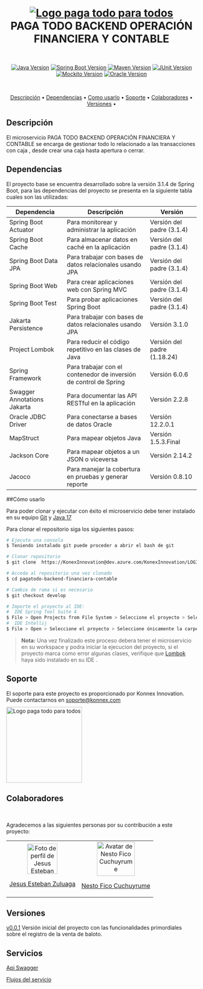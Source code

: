 <h1 align="center">
  <br>
    <a href="http://testlogiiventrasfrontend.s3-website-us-east-1.amazonaws.com/assets/img/svg/logo-paga-todo.svg" target="_blank">
        <img src="https://dev.azure.com/KonexInnovation/ad87ca27-ff98-4e60-8824-a732701c031c/_apis/git/repositories/a875b1c2-5fbf-4745-9cc2-6006d8a6624e/items?path=/recursos/imagenes/logos/logo-paga-todo.png&versionDescriptor%5BversionOptions%5D=0&versionDescriptor%5BversionType%5D=0&versionDescriptor%5Bversion%5D=main&resolveLfs=true&%24format=octetStream&api-version=5.0" 
            alt="Logo paga todo para todos" >
    </a>
  <br>
   PAGA TODO BACKEND OPERACIÓN FINANCIERA Y CONTABLE
  <br>
</h1>
<br>
<p align="center">
        <a href="https://www.oracle.com/java/technologies/javase-jdk17-downloads.html" target="_new"> <i class="fab fa-java"></i>  <img src="https://img.shields.io/badge/Java-17-blue" alt="Java Version"></a>
        <a href="https://spring.io/projects/spring-boot" target="_new"><img src="https://img.shields.io/badge/Spring%20Boot-3.1.4-green" alt="Spring Boot Version"></a>
        <a href="https://maven.apache.org/download.cgi" target="_new"><img src="https://img.shields.io/badge/Maven-4.0.0-red" alt="Maven Version"></a>
        <a href="https://junit.org/junit5/docs/current/user-guide/" target="_new"><img src="https://img.shields.io/badge/JUnit-5.9.2-yellow" alt="JUnit Version"></a>
        <a href="https://site.mockito.org/" target="_new"><img src="https://img.shields.io/badge/Mockito-5.2.0-orange" alt="Mockito Version"></a>
        <a href="https://www.oracle.com/database/technologies/oracle19c-downloads.html" target="_new"><img src="https://img.shields.io/badge/Oracle-19c-purple" alt="Oracle Version"></a>
</p>
<br>
<p align="center">
  <a href="#descripcion">Descripción</a> •
  <a href="#dependencias">Dependencias</a> •
  <a href="#como-usarlo">Como usarlo</a> •
  <a href="#soporte">Soporte</a> •
  <a href="#colaboradores">Colaboradores</a> •
  <a href="#versiones">Versiones</a> •
</p>

## Descripción
El microservicio PAGA TODO BACKEND OPERACIÓN FINANCIERA Y CONTABLE se encarga de gestionar todo lo relacionado a las transacciones con caja , desde crear una caja hasta apertura o cerrar.

## Dependencias
El proyecto base se encuentra desarrollado sobre la versión 3.1.4 de Spring Boot, para las dependencias del proyecto se presenta en la siguiente tabla cuales son las utilizadas:

| Dependencia | Descripción | Versión |
| ------ | ------ |-------|
| Spring Boot Actuator | Para monitorear y administrar la aplicación | Versión del padre (3.1.4) |
| Spring Boot Cache | Para almacenar datos en caché en la aplicación | Versión del padre (3.1.4) |
| Spring Boot Data JPA | Para trabajar con bases de datos relacionales usando JPA | Versión del padre (3.1.4) |
| Spring Boot Web | Para crear aplicaciones web con Spring MVC | Versión del padre (3.1.4) |
| Spring Boot Test |  Para probar aplicaciones Spring Boot | Versión del padre (3.1.4) |
| Jakarta Persistence | Para trabajar con bases de datos relacionales usando JPA | Versión 3.1.0 |
| Project Lombok  | Para reducir el código repetitivo en las clases de Java | Versión del padre (1.18.24)|
| Spring Framework | Para trabajar con el contenedor de inversión de control de Spring | Versión 6.0.6 |
| Swagger Annotations Jakarta | Para documentar las API RESTful en la aplicación | Versión 2.2.8 |
| Oracle JDBC Driver | Para conectarse a bases de datos Oracle | Versión 12.2.0.1 |
| MapStruct | Para mapear objetos Java | Versión 1.5.3.Final |
| Jackson Core | Para mapear objetos a un JSON o viceversa  | Versión 2.14.2 |
| Jacoco | Para manejar la cobertura en  pruebas y generar reporte  | Versión 0.8.10 |

##Cómo usarlo

Para poder clonar y ejecutar con éxito el microservicio debe tener instalado en su equipo [Git](https://git-scm.com) y [Java  17](https://www.oracle.com/java/technologies/javase/jdk17-archive-downloads.html) 

Para clonar el repositorio siga los siguientes pasos:

```bash
# Ejecute una consola
$ Teniendo instalado git puede proceder a abrir el bash de git

# Clonar repositorio
$ git clone  https://KonexInnovation@dev.azure.com/KonexInnovation/LOGII/_git/pagatodo-backend-financiera-contable

# Acceda al repositorio una vez clonado
$ cd pagatodo-backend-financiera-contable

# Cambie de rama si es necesario
$ git checkout develop

# Importe el proyecto al IDE: 
#  IDE Spring Tool Suite 4 
$ File > Open Projects from File System > Seleccione el proyecto > Seleccione únicamente la carpeta que contiene el proyecto maven > Finish
#  IDE Intellij
$ File > Open > Seleccione el proyecto > Seleccione únicamente la carpeta que contiene el proyecto maven > OK

```

> **Nota:**
> Una vez finalizado este proceso debera tener el microservicio en su workspace y podra iniciar la ejecucion del proyecto, si el proyecto marca como error algunas clases, verifique que  [Lombok](https://projectlombok.org/download) haya sido instalado en su IDE .

## Soporte

El soporte para este proyecto es proporcionado por Konnex Innovation. Puede contactarnos en soporte@konnex.com
<br>
<a href="https://konexinnovation.com/" target="_blank">
  <img src="https://dev.azure.com/KonexInnovation/ad87ca27-ff98-4e60-8824-a732701c031c/_apis/git/repositories/a875b1c2-5fbf-4745-9cc2-6006d8a6624e/items?path=/recursos/imagenes/logos/logo-konex-innovation.png&versionDescriptor%5BversionOptions%5D=0&versionDescriptor%5BversionType%5D=0&versionDescriptor%5Bversion%5D=main&resolveLfs=true&%24format=octetStream&api-version=5.0" 
    alt="Logo paga todo para todos" width="200px" style="margin-top:10px;">
</a>

## Colaboradores

<br>
  <p>Agradecemos a las siguientes personas por su contribución a este proyecto:</p>
  <div >
  <table >
  <tr >
    <td style="text-align: center;">
      <a target="_blank" href="esteban.zuluaga@konexinnovation.com.co"><img src="https://dev.azure.com/KonexInnovation/_api/_common/identityImage?id=48ab77fc-f90d-6540-a48b-682635161cda&size=2&t=0&1682540979374" width="80px;" alt="Foto de perfil de Jesus Esteban Zuluaga"/><br/><p><span>Jesus Esteban Zuluaga</span></p></a>
    </td>
    <td style="text-align: center;">
       <a target="_blank" href="nestor.cuchuyrume@konexinnovation.com.co"><img src="https://dev.azure.com/KonexInnovation/_api/_common/identityImage?id=0d13d180-efa2-6f11-9be0-4fe5eebe60da&size=2&t=00000000-0000-0000-6021-2a8ec319db08&1682540660858" width="100px;" height="90px"  alt="Avatar de Nesto Fico Cuchuyrume"/><br/><p><span>Nesto Fico Cuchuyrume </span></p></a>
    </td>
  </tr>
  </table>

## Versiones

  [v0.0.1]() Versión inicial del proyecto con las funcionalidades primordiales sobre el registro de la venta de baloto.


## Servicios

[Api Swagger]()

[Flujos del servicio]()